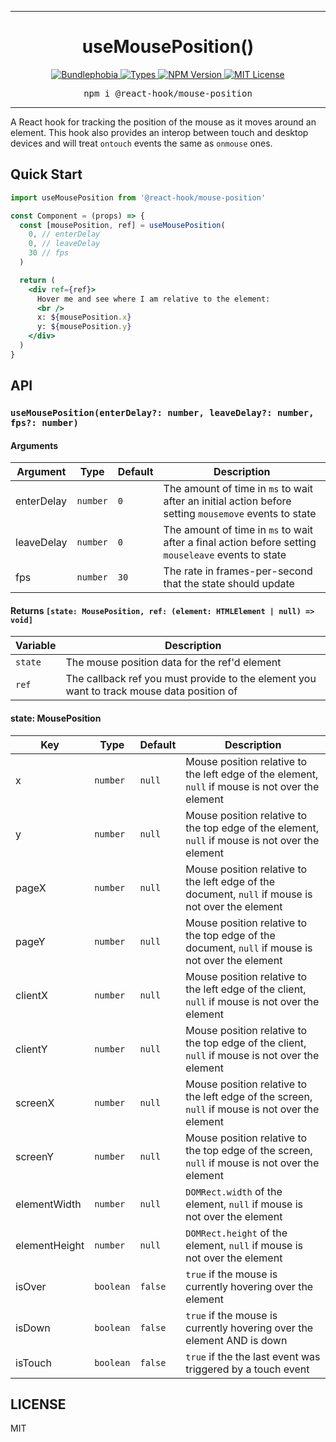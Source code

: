 <hr>
<div align="center">
  <h1 align="center">
    useMousePosition()
  </h1>
</div>

<p align="center">
  <a href="https://bundlephobia.com/result?p=@react-hook/mouse-position">
    <img alt="Bundlephobia" src="https://img.shields.io/bundlephobia/minzip/@react-hook/mouse-position?style=for-the-badge&labelColor=24292e">
  </a>
  <a aria-label="Types" href="https://www.npmjs.com/package/@react-hook/mouse-position">
    <img alt="Types" src="https://img.shields.io/npm/types/@react-hook/mouse-position?style=for-the-badge&labelColor=24292e">
  </a>
  <a aria-label="NPM version" href="https://www.npmjs.com/package/@react-hook/mouse-position">
    <img alt="NPM Version" src="https://img.shields.io/npm/v/@react-hook/mouse-position?style=for-the-badge&labelColor=24292e">
  </a>
  <a aria-label="License" href="https://jaredlunde.mit-license.org/">
    <img alt="MIT License" src="https://img.shields.io/npm/l/@react-hook/mouse-position?style=for-the-badge&labelColor=24292e">
  </a>
</p>

<pre align="center">npm i @react-hook/mouse-position</pre>
<hr>

A React hook for tracking the position of the mouse as it moves around an element. This
hook also provides an interop between touch and desktop devices and will treat
`ontouch` events the same as `onmouse` ones.

## Quick Start

```jsx harmony
import useMousePosition from '@react-hook/mouse-position'

const Component = (props) => {
  const [mousePosition, ref] = useMousePosition(
    0, // enterDelay
    0, // leaveDelay
    30 // fps
  )

  return (
    <div ref={ref}>
      Hover me and see where I am relative to the element:
      <br />
      x: ${mousePosition.x}
      y: ${mousePosition.y}
    </div>
  )
}
```

## API

### `useMousePosition(enterDelay?: number, leaveDelay?: number, fps?: number)`

#### Arguments

| Argument   | Type     | Default | Description                                                                                           |
| ---------- | -------- | ------- | ----------------------------------------------------------------------------------------------------- |
| enterDelay | `number` | `0`     | The amount of time in `ms` to wait after an initial action before setting `mousemove` events to state |
| leaveDelay | `number` | `0`     | The amount of time in `ms` to wait after a final action before setting `mouseleave` events to state   |
| fps        | `number` | `30`    | The rate in frames-per-second that the state should update                                            |

#### Returns `[state: MousePosition, ref: (element: HTMLElement | null) => void]`

| Variable | Description                                                                               |
| -------- | ----------------------------------------------------------------------------------------- |
| `state`  | The mouse position data for the ref'd element                                             |
| `ref`    | The callback ref you must provide to the element you want to track mouse data position of |

#### state: MousePosition

| Key           | Type      | Default | Description                                                                                       |
| ------------- | --------- | ------- | ------------------------------------------------------------------------------------------------- |
| x             | `number`  | `null`  | Mouse position relative to the left edge of the element, `null` if mouse is not over the element  |
| y             | `number`  | `null`  | Mouse position relative to the top edge of the element, `null` if mouse is not over the element   |
| pageX         | `number`  | `null`  | Mouse position relative to the left edge of the document, `null` if mouse is not over the element |
| pageY         | `number`  | `null`  | Mouse position relative to the top edge of the document, `null` if mouse is not over the element  |
| clientX       | `number`  | `null`  | Mouse position relative to the left edge of the client, `null` if mouse is not over the element   |
| clientY       | `number`  | `null`  | Mouse position relative to the top edge of the client, `null` if mouse is not over the element    |
| screenX       | `number`  | `null`  | Mouse position relative to the left edge of the screen, `null` if mouse is not over the element   |
| screenY       | `number`  | `null`  | Mouse position relative to the top edge of the screen, `null` if mouse is not over the element    |
| elementWidth  | `number`  | `null`  | `DOMRect.width` of the element, `null` if mouse is not over the element                           |
| elementHeight | `number`  | `null`  | `DOMRect.height` of the element, `null` if mouse is not over the element                          |
| isOver        | `boolean` | `false` | `true` if the mouse is currently hovering over the element                                        |
| isDown        | `boolean` | `false` | `true` if the mouse is currently hovering over the element AND is down                            |
| isTouch       | `boolean` | `false` | `true` if the the last event was triggered by a touch event                                       |

## LICENSE

MIT
